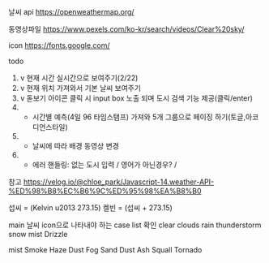 날씨 api
https://openweathermap.org/

동영상파일
https://www.pexels.com/ko-kr/search/videos/Clear%20sky/

icon
https://fonts.google.com/

todo

1. v 현재 시간 실시간으로 보여주기(2/22)
2. v 현재 위치 가져와서 기본 날씨 보여주기
3. v 돋보기 아이콘 클릭 시 input box 노출 되며 도시 검색 기능 제공(클릭/enter)
4. - 시간별 예측(4일 96 타임스탬프) 가져와 5개 그룹으로 페이징 하기(토글,아코디언스타일)
5. - 날씨에 따라 배경 동영상 변경
6. - 에러 핸들링: 없는 도시 입력 / 영어가 아닌경우? /

참고
https://velog.io/@chloe_park/Javascript-14.weather-API-%ED%98%B8%EC%B6%9C%ED%95%98%EA%B8%B0

섭씨 = (Kelvin u2013 273.15)
켈빈 = (섭씨 + 273.15)

main 날씨 icon으로 나타내야 하는 case list 확인
clear
clouds
rain
thunderstorm
snow
mist
Drizzle

mist
Smoke
Haze
Dust
Fog
Sand
Dust
Ash
Squall
Tornado
